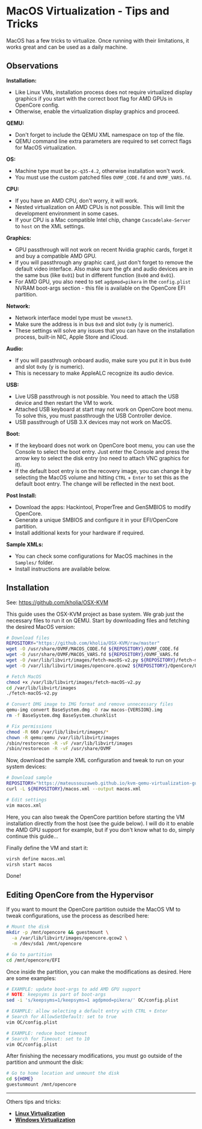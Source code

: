 # MacOS Virtualization - Tips and Tricks

MacOS has a few tricks to virtualize. Once running with their limitations, it works great and can be used as a daily machine.

## Observations

**Installation:**

- Like Linux VMs, installation process does not require virtualized display graphics if you start with the correct boot flag for AMD GPUs in OpenCore config.
- Otherwise, enable the virtualization display graphics and proceed.

**QEMU:**

- Don't forget to include the QEMU XML namespace on top of the file.
- QEMU command line extra parameters are required to set correct flags for MacOS virtualization.

**OS:**

- Machine type must be ``pc-q35-4.2``, otherwise installation won't work.
- You must use the custom patched files ``OVMF_CODE.fd`` and ``OVMF_VARS.fd``.

**CPU:**

- If you have an AMD CPU, don't worry, it will work.
- Nested virtualization on AMD CPUs is not possible. This will limit the development environment in some cases. 
- If your CPU is a Mac compatible Intel chip, change ``Cascadelake-Server`` to ``host`` on the XML settings.

**Graphics:**

- GPU passthrough will not work on recent Nvidia graphic cards, forget it and buy a compatible AMD GPU.
- If you will passthrough any graphic card, just don't forget to remove the default video interface. Also make sure the gfx and audio devices are in the same bus (like ``0x01``) but in different function (``0x00`` and ``0x01``).
- For AMD GPU, you also need to set ``agdpmod=pikera`` in the ``config.plist`` NVRAM boot-args section - this file is available on the OpenCore EFI partition.

**Network:**

- Network interface model type must be ``vmxnet3``.
- Make sure the address is in bus ``0x0`` and slot ``0x0y`` (y is numeric).
- These settings will solve any issues that you can have on the installation process, built-in NIC, Apple Store and iCloud.

**Audio:**

- If you will passthrough onboard audio, make sure you put it in bus ``0x00`` and slot ``0x0y`` (y is numeric).
- This is necessary to make AppleALC recognize its audio device.

**USB:**

- Live USB passthrough is not possible. You need to attach the USB device and then restart the VM to work.
- Attached USB keyboard at start may not work on OpenCore boot menu. To solve this, you must passthrough the USB Controller device.
- USB passthrough of USB 3.X devices may not work on MacOS.

**Boot:**

- If the keyboard does not work on OpenCore boot menu, you can use the Console to select the boot entry. Just enter the Console and press the arrow key to select the disk entry (no need to attach VNC graphics for it).
- If the default boot entry is on the recovery image, you can change it by selecting the MacOS volume and hitting ``CTRL`` + ``Enter`` to set this as the default boot entry. The change will be reflected in the next boot.

**Post Install:**

- Download the apps: Hackintool, ProperTree and GenSMBIOS to modify OpenCore.
- Generate a unique SMBIOS and configure it in your EFI/OpenCore partition.
- Install additional kexts for your hardware if required.

**Sample XMLs:**

- You can check some configurations for MacOS machines in the ``Samples/`` folder.
- Install instructions are available below.

## Installation

See: <https://github.com/kholia/OSX-KVM>

This guide uses the OSX-KVM project as base system. We grab just the necessary files to run it on QEMU. Start by downloading files and fetching the desired MacOS version:

```bash
# Download files
REPOSITORY="https://github.com/kholia/OSX-KVM/raw/master"
wget -O /usr/share/OVMF/MACOS_CODE.fd ${REPOSITORY}/OVMF_CODE.fd
wget -O /usr/share/OVMF/MACOS_VARS.fd ${REPOSITORY}/OVMF_VARS.fd
wget -O /var/lib/libvirt/images/fetch-macOS-v2.py ${REPOSITORY}/fetch-macOS-v2.py
wget -O /var/lib/libvirt/images/opencore.qcow2 ${REPOSITORY}/OpenCore/OpenCore.qcow2

# Fetch MacOS
chmod +x /var/lib/libvirt/images/fetch-macOS-v2.py
cd /var/lib/libvirt/images
./fetch-macOS-v2.py

# Convert DMG image to IMG format and remove unnecessary files
qemu-img convert BaseSystem.dmg -O raw macos-{VERSION}.img
rm -f BaseSystem.dmg BaseSystem.chunklist

# Fix permissions
chmod -R 660 /var/lib/libvirt/images/*
chown -R qemu:qemu /var/lib/libvirt/images
/sbin/restorecon -R -vF /var/lib/libvirt/images
/sbin/restorecon -R -vF /usr/share/OVMF
```

Now, download the sample XML configuration and tweak to run on your system devices:

```bash
# Download sample
REPOSITORY="https://mateussouzaweb.github.io/kvm-qemu-virtualization-guide/Samples"
curl -L ${REPOSITORY}/macos.xml --output macos.xml

# Edit settings
vim macos.xml
```

Here, you can also tweak the OpenCore partition before starting the VM installation directly from the host (see the guide below). I will do it to enable the AMD GPU support for example, but if you don't know what to do, simply continue this guide...

Finally define the VM and start it:

```bash
virsh define macos.xml
virsh start macos
```

Done!

## Editing OpenCore from the Hypervisor

If you want to mount the OpenCore partition outside the MacOS VM to tweak configurations, use the process as described here:

```bash
# Mount the disk
mkdir -p /mnt/opencore && guestmount \
  -a /var/lib/libvirt/images/opencore.qcow2 \
  -m /dev/sda1 /mnt/opencore

# Go to partition
cd /mnt/opencore/EFI
```

Once inside the partition, you can make the modifications as desired. Here are some examples:

```bash
# EXAMPLE: update boot-args to add AMD GPU support
# NOTE: keepsyms is part of boot-args
sed -i 's/keepsyms=1/keepsyms=1 agdpmod=pikera/' OC/config.plist

# EXAMPLE: allow selecting a default entry with CTRL + Enter
# Search for AllowSetDefault: set to true
vim OC/config.plist

# EXAMPLE: reduce boot timeout
# Search for Timeout: set to 10
vim OC/config.plist
```

After finishing the necessary modifications, you must go outside of the partition and unmount the disk:

```bash
# Go to home location and unmount the disk
cd ${HOME}
guestunmount /mnt/opencore
```

----

Others tips and tricks:

- **[Linux Virtualization](6%20-%20Linux%20Virtualization.md)**
- **[Windows Virtualization](7%20-%20Windows%20Virtualization.md)**
